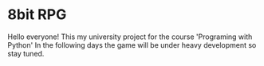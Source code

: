 8bit RPG
==============

Hello everyone! This my university project for the course 'Programing with Python'
In the following days the game will be under heavy development so stay tuned.
